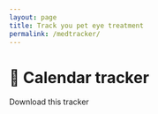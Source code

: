 ```yaml
---
layout: page
title: Track you pet eye treatment
permalink: /medtracker/
---
```


# 📸 Calendar tracker 

Download this tracker 


